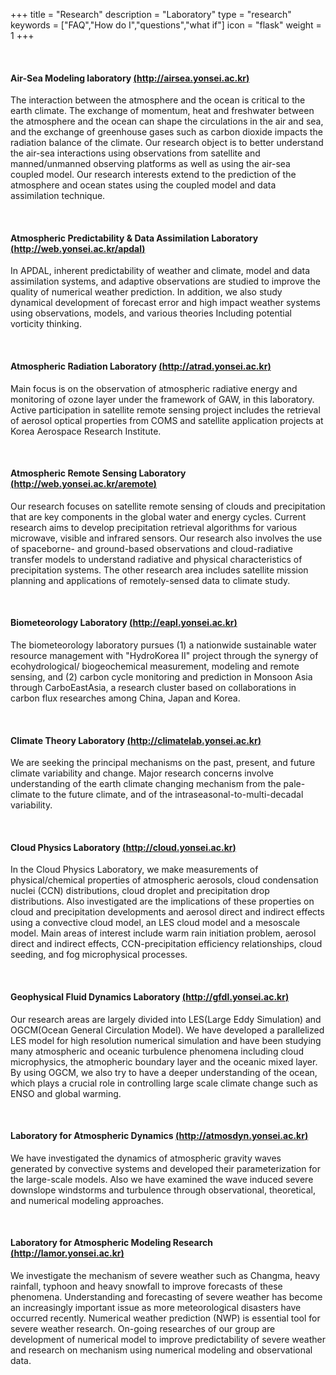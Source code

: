 +++
title = "Research"
description = "Laboratory"
type = "research"
keywords = ["FAQ","How do I","questions","what if"]
icon = "flask"
weight = 1
+++

<!--more-->

<div class='image'>
<img src="../../img/cbackground.jpg" class="img-responsive" alt="">
</div>

<br>

#### Air-Sea Modeling laboratory [(http://airsea.yonsei.ac.kr)](http://airsea.yonsei.ac.kr)
The interaction between the atmosphere and the ocean is critical to the earth climate. The exchange of momentum, heat and freshwater between the atmosphere and the ocean can shape the circulations in the air and sea, and the exchange of greenhouse gases such as carbon dioxide impacts the radiation balance of the climate. Our research object is to better understand the air-sea interactions using observations from satellite and manned/unmanned observing platforms as well as using the air-sea coupled model. Our research interests extend to the prediction of the atmosphere and ocean states using the coupled model and data assimilation technique.

<br>

#### Atmospheric Predictability & Data Assimilation Laboratory [(http://web.yonsei.ac.kr/apdal)](http://web.yonsei.ac.kr/apdal)
In APDAL, inherent predictability of weather and climate, model and data assimilation systems, and adaptive observations are studied to improve the quality of numerical weather prediction. In addition, we also study dynamical development of forecast error and high impact weather systems using observations, models, and various theories Including potential vorticity thinking.

<br>

#### Atmospheric Radiation Laboratory [(http://atrad.yonsei.ac.kr)](http://web.yonsei.ac.kr/oasis)
Main focus is on the observation of atmospheric radiative energy and monitoring of ozone layer under the framework of GAW, in this laboratory. Active participation in satellite remote sensing project includes the retrieval of aerosol optical properties from COMS and satellite application projects at Korea Aerospace Research Institute.

<br>

#### Atmospheric Remote Sensing Laboratory [(http://web.yonsei.ac.kr/aremote)](http://web.yonsei.ac.kr/aremote)
Our research focuses on satellite remote sensing of clouds and precipitation that are key components in the global water and energy cycles. Current research aims to develop precipitation retrieval algorithms for various microwave, visible and infrared sensors. Our research also involves the use of spaceborne- and ground-based observations and cloud-radiative transfer models to understand radiative and physical characteristics of precipitation systems. The other research area includes satellite mission planning and applications of remotely-sensed data to climate study.

<br>

####  Biometeorology Laboratory [(http://eapl.yonsei.ac.kr)](http://eapl.yonsei.ac.kr)
The biometeorology laboratory pursues (1) a nationwide sustainable water resource management with "HydroKorea II" project through the synergy of ecohydrological/ biogeochemical measurement, modeling and remote sensing, and (2) carbon cycle monitoring and prediction in Monsoon Asia through CarboEastAsia, a research cluster based on collaborations in carbon flux researches among China, Japan and Korea.

<br>

#### Climate Theory Laboratory [(http://climatelab.yonsei.ac.kr)](http://climatelab.yonsei.ac.kr)
We are seeking the principal mechanisms on the past, present, and future climate variability and change. Major research concerns involve understanding of the earth climate changing mechanism from the pale-climate to the future climate, and of the intraseasonal-to-multi-decadal variability.

<br>

#### Cloud Physics Laboratory [(http://cloud.yonsei.ac.kr)](http://cloud.yonsei.ac.kr)
In the Cloud Physics Laboratory, we make measurements of physical/chemical properties of atmospheric aerosols, cloud condensation nuclei (CCN) distributions, cloud droplet and precipitation drop distributions. Also investigated are the implications of these properties on cloud and precipitation developments and aerosol direct and indirect effects using a convective cloud model, an LES cloud model and a mesoscale model. Main areas of interest include warm rain initiation problem, aerosol direct and indirect effects, CCN-precipitation efficiency relationships, cloud seeding, and fog microphysical processes.

<br>

#### Geophysical Fluid Dynamics Laboratory [(http://gfdl.yonsei.ac.kr)](http://gfdl.yonsei.ac.kr)
Our research areas are largely divided into LES(Large Eddy Simulation) and OGCM(Ocean General Circulation Model).
We have developed a parallelized LES model for high resolution numerical simulation and have been studying many atmospheric and oceanic turbulence phenomena including cloud microphysics, the atmopheric boundary layer and the oceanic mixed layer. By using OGCM, we also try to have a deeper understanding of the ocean, which plays a crucial role in controlling large scale climate change such as ENSO and global warming.

<br>

#### Laboratory for Atmospheric Dynamics [(http://atmosdyn.yonsei.ac.kr)](http://atmosdyn.yonsei.ac.kr)
We have investigated the dynamics of atmospheric gravity waves generated by convective systems and developed their parameterization for the large-scale models. Also we have examined the wave induced severe downslope windstorms and turbulence through observational, theoretical, and numerical modeling approaches.

<br>

#### Laboratory for Atmospheric Modeling Research [(http://lamor.yonsei.ac.kr)](http://lamor.yonsei.ac.kr)
We investigate the mechanism of severe weather such as Changma, heavy rainfall, typhoon and heavy snowfall to improve forecasts of these phenomena. Understanding and forecasting of severe weather has become an increasingly important issue as more meteorological disasters have occurred recently. Numerical weather prediction (NWP) is essential tool for severe weather research. On-going researches of our group are development of numerical model to improve predictability of severe weather and research on mechanism using numerical modeling and observational data.

<br>
